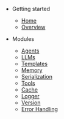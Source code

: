 - Getting started

  - [Home](/)
  - [Overview](overview.md)

- Modules

  - [Agents](agents.md)
  - [LLMs](llms.md)
  - [Templates](templates.md)
  - [Memory](memory.md)
  - [Serialization](serialization.md)
  - [Tools](tools.md)
  - [Cache](cache.md)
  - [Logger](logger.md)
  - [Version](version.md)
  - [Error Handling](errors.md)
